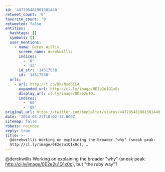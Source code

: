 ```yaml
---
id: '447795481981501440'
retweet_count: '0'
favorite_count: '0'
retweeted: false
entities:
  hashtags: []
  symbols: []
  user_mentions:
    - name: Derek Willis
      screen_name: derekwillis
      indices:
        - '0'
        - '12'
      id_str: '14517538'
      id: '14517538'
  urls:
    - url: http://t.co/DksNxd6CL4
      expanded_url: http://cl.ly/image/0E2e2u1Q1x0c
      display_url: cl.ly/image/0E2e2u1Q…
      indices:
        - '66'
        - '88'
original_url: https://twitter.com/benbalter/status/447795481981501440
date: '2014-03-23T18:02:17.000Z'
sitemap: false
robots: noindex
reply: true
title: >-
  @derekwillis Working on explaining the broader "why" (sneak peak:
  http://cl.ly/image/0E2e2u1Q1x0c), …
---
```


@derekwillis Working on explaining the broader "why" (sneak peak: http://cl.ly/image/0E2e2u1Q1x0c), but "the ruby way"?